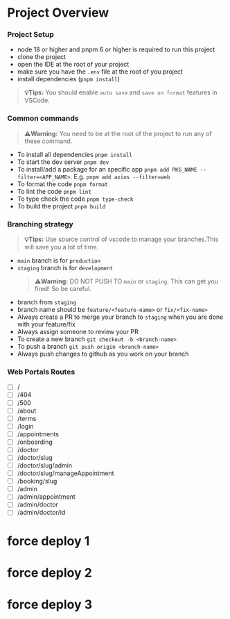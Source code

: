 # Project Overview

### Project Setup

- node 18 or higher and pnpm 6 or higher is required to run this project
- clone the project
- open the IDE at the root of your project
- make sure you have the `.env` file at the root of you project
- install dependencies (`pnpm install`)

> **💡Tips:** You should enable `auto save` and `save on format` features in VSCode.

### Common commands

> **⚠️Warning:** You need to be at the root of the project to run any of these command.

- To install all dependencies `pnpm install`
- To start the dev server `pnpm dev`
- To install/add a package for an specific app `pnpm add PKG_NAME --filter=<APP_NAME>`. E.g. `pnpm add axios --filter=web`
- To format the code `pnpm format`
- To lint the code `pnpm lint`
- To type check the code `pnpm type-check`
- To build the project `pnpm build`

### Branching strategy

> **💡Tips:** Use source control of vscode to manage your branches.This will save you a lot of time.

- `main` branch is for `production`
- `staging` branch is for `development`
  > **⚠️Warning:** DO NOT PUSH TO `main` or `staging`. This can get you fired! So be careful.
- branch from `staging`
- branch name should be `feature/<feature-name>` or `fix/<fix-name>`
- Always create a PR to merge your branch to `staging` when you are done with your feature/fix
- Always assign someone to review your PR
- To create a new branch `git checkout -b <branch-name>`
- To push a branch `git push origin <branch-name>`
- Always push changes to github as you work on your branch

### Web Portals Routes

- [ ] /
- [ ] /404
- [ ] /500
- [ ] /about
- [ ] /terms
- [ ] /login
- [ ] /appointments
- [ ] /onboarding
- [ ] /doctor
- [ ] /doctor/slug
- [ ] /doctor/slug/admin
- [ ] /doctor/slug/manageAppointment
- [ ] /booking/slug
- [ ] /admin
- [ ] /admin/appointment
- [ ] /admin/doctor
- [ ] /admin/doctor/id

# force deploy 1
# force deploy 2
# force deploy 3
